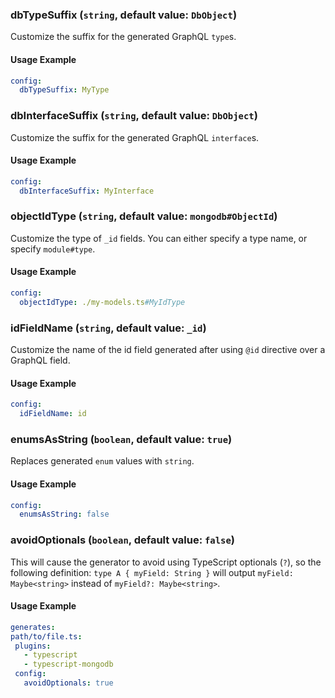 
### dbTypeSuffix (`string`, default value: `DbObject`)

Customize the suffix for the generated GraphQL `type`s.


#### Usage Example

```yml
config:
  dbTypeSuffix: MyType
```

### dbInterfaceSuffix (`string`, default value: `DbObject`)

Customize the suffix for the generated GraphQL `interface`s.


#### Usage Example

```yml
config:
  dbInterfaceSuffix: MyInterface
```

### objectIdType (`string`, default value: `mongodb#ObjectId`)

Customize the type of `_id` fields. You can either specify a type name, or specify `module#type`.


#### Usage Example

```yml
config:
  objectIdType: ./my-models.ts#MyIdType
```

### idFieldName (`string`, default value: `_id`)

Customize the name of the id field generated after using `@id` directive over a GraphQL field.


#### Usage Example

```yml
config:
  idFieldName: id
```

### enumsAsString (`boolean`, default value: `true`)

Replaces generated `enum` values with `string`.


#### Usage Example

```yml
config:
  enumsAsString: false
```

### avoidOptionals (`boolean`, default value: `false`)

This will cause the generator to avoid using TypeScript optionals (`?`), so the following definition: `type A { myField: String }` will output `myField: Maybe<string>` instead of `myField?: Maybe<string>`.


#### Usage Example

```yml
generates:
path/to/file.ts:
 plugins:
   - typescript
   - typescript-mongodb
 config:
   avoidOptionals: true
```